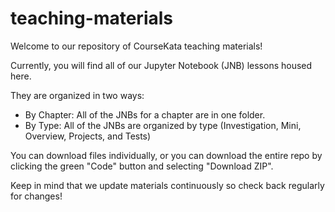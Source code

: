 # teaching-materials

Welcome to our repository of CourseKata teaching materials!

Currently, you will find all of our Jupyter Notebook (JNB) lessons housed here.

They are organized in two ways:

- By Chapter: All of the JNBs for a chapter are in one folder.
- By Type: All of the JNBs are organized by type (Investigation, Mini, Overview, Projects, and Tests)

You can download files individually, or you can download the entire repo by clicking the green "Code" button and selecting "Download ZIP". 

Keep in mind that we update materials continuously so check back regularly for changes!